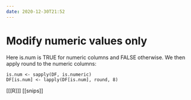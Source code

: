```yaml
---
date: 2020-12-30T21:52
---
```


# Modify numeric values only

Here is.num is TRUE for numeric columns and FALSE otherwise. We then apply round to the numeric columns:

	is.num <- sapply(DF, is.numeric)
	DF[is.num] <- lapply(DF[is.num], round, 8)

[[[R]]]
[[snips]]